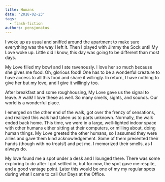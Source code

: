 ```yaml
---
title: Humans
date: '2018-02-23'
tags:
  - flash-fiction
authors: pensjonatus
---
```


I woke up as usual and sniffed around the apartment to make sure everything was
the way I left it. Then I played with Jimmy the Sock until My Love woke up.
Little did I know, this day was going to be different than most days.

<!-- truncate -->

My Love filled my bowl and I ate ravenously. I love her so much because she
gives me food. Oh, glorious food! One has to be a wonderful creature to have
access to all this food and share it willingly. In return, I have nothing to
give her but my love, and I give it willingly too.

After breakfast and some roughhousing, My Love gave us the signal to leave. A
walk! I love these as well. So many smells, sights, and sounds. Our world is a
wonderful place.

I emerged on the other end of the walk, got over the frenzy of sensations, and
realized this walk had taken us to parts unknown. Normally, the walk ended back
home. This time, we were in a large, well-lighted indoor space with other humans
either sitting at their computers, or milling about, doing human things. My Love
greeted the other humans, so I assumed they were allies and gave them kind
acknowledgement. Some of them presented their hands (though with no treats!) and
pet me. I memorized their smells, as I always do.

My love found me a spot under a desk and I lounged there. There was some
exploring to do after I got settled in, but for now, the spot gave me respite,
and a good vantage point. Later this would be one of my my regular spots during
what I came to call Our Days at the Office.
